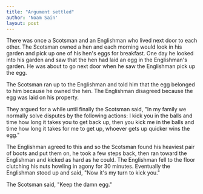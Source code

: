```yaml
---
title: "Argument settled"
author: 'Noam Sain'
layout: post
---
```


There was once a Scotsman and an Englishman who lived next door to each other. The Scotsman owned a hen and each morning would look in his garden and pick up one of his hen's eggs for breakfast. One day he looked into his garden and saw that the hen had laid an egg in the Englishman's garden. He was about to go next door when he saw the Englishman pick up the egg.

The Scotsman ran up to the Englishman and told him that the egg belonged to him because he owned the hen. The Englishman disagreed because the egg was laid on his property.

They argued for a while until finally the Scotsman said, "In my family we normally solve disputes by the following actions: I kick you in the balls and time how long it takes you to get back up, then you kick me in the balls and time how long it takes for me to get up, whoever gets up quicker wins the egg."

The Englishman agreed to this and so the Scotsman found his heaviest pair of boots and put them on, he took a few steps back, then ran toward the Englishman and kicked as hard as he could. The Englishman fell to the floor clutching his nuts howling in agony for 30 minutes. Eventually the Englishman stood up and said, "Now it's my turn to kick you."

The Scotsman said, "Keep the damn egg."


